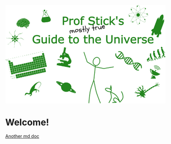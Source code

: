 ![Prof Stick's Guide to the Universe](./psg2u/media/G2U_logo.png)

# Welcome!

[Another md doc](./docs/another.md)